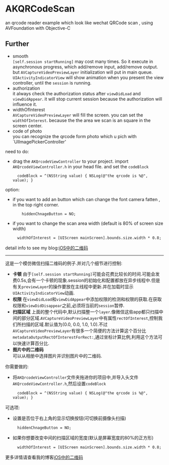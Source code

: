 # AKQRCodeScan
an qrcode reader example which look like wechat QRCode scan , using AVFoundation with Objective-C
## Further
* smooth  
`[self.session startRunning]` may cost many times. So it execute in asynchronous progress, which add/remove input, add/remove output. but `AVCaptureVideoPreviewLayer` initialization will put in main queue. `UIActivityIndicatorView` will show animation when you present the view controller, until the `session` is running.
* authorization  
it always check the authorization status after `viewDidLoad` and `viewDidAppear`. it will stop current session because the authorization will influence it.  
* widthOfInterest  
`AVCaptureVideoPreviewLayer` will fill the screen. you can set the `widthOfInterest`. because the the area we scan is an square in the screen center.  
* code of photo  
you can recognize the qrcode form photo which u pich with `UIImagePickerController'

need to do:
* drag the `AKQrcodeViewController` to your project. import `AKQrcodeViewController.h` in your head file. and set the `codeBlock`  

        codeBlock = ^(NSString value) { NSLog(@"the qrcode is %@", value); }

option:
* if you want to add an button which can change the font camera fatten , in the top right corner.  

          hiddenChnageButton = NO;

* if you want to change the scan area width (default is 80% of screen size width)  

        widthOfInterest = [UIScreen mainScreen].bounds.size.width * 0.8;

detail info to see my blog:[iOS中的二维码](http://www.jianshu.com/p/3f05e63d9ada)  


---

这是一个模仿微信扫描二维码的例子.并对几个细节进行控制:  
* **卡顿** 由于`[self.session startRunning]`可能会花费比较长的时间.可能会发费0.5s,会有一个卡顿的现象.session的初始化和配置都放在异步线程中.但是有关`previewLayer`的操作要放在主线程中更新.并在加载时显示`UIActivityIndicatorView`动画.
* **权限** 在`viewDidLoad`和`viewDidAppear`中添加权限的检测和权限的获取.在获取权限和`viewDidDisappear`之前,必须将当前的`session`暂停.
* **扫描区域** 上面的整个代码中,默认扫描整一个`layer`.像微信这些app都只扫描中间的部分区域.`AVCaptureVideoPreviewLayer`中有属性`rectOfInterest`,控制我们所扫描的区域.默认值为(0.0, 0.0, 1.0, 1.0).不过`AVCaptureVideoPreviewLayer`有很多一个简便的方法计算这个百分比`metadataOutputRectOfInterestForRect:`,通过坐标计算比例,利用这个方法可以快速计算百分比.   
* **图片中的二维码**   
可以从相册中选择图片并识别图片中的二维码.

你需要做的:  
* 将`AKQrcodeViewController`文件夹拖进你的项目中,并导入头文件`AKQrcodeViewController.h`,然后设置`codeBlock`  

        codeBlock = ^(NSString value) { NSLog(@"the qrcode is %@", value); }

可选项:  
* 设置是否位于右上角的显示切换按钮(可切换前摄像头扫描)

        hiddenChnageButton = NO;

* 如果你想要改变中间的扫描区域的宽度(默认是屏幕宽度的80%的正方形)  

        widthOfInterest = [UIScreen mainScreen].bounds.size.width * 0.8;

更多详情请查看我的博客[iOS中的二维码](http://www.jianshu.com/p/3f05e63d9ada)  
